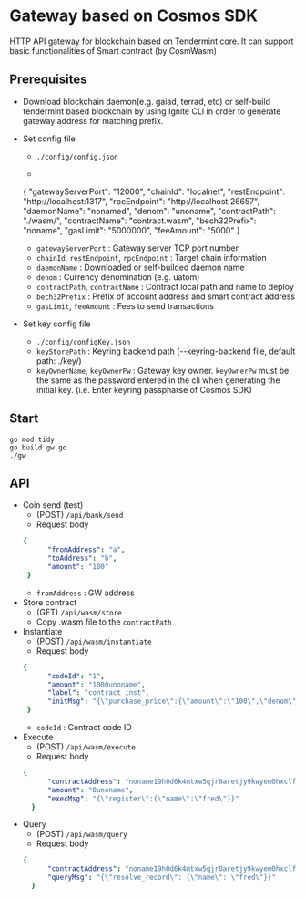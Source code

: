 # Gateway based on Cosmos SDK
HTTP API gateway for blockchain based on Tendermint core. It can support basic functionalities of Smart contract (by CosmWasm) 

## Prerequisites
- Download blockchain daemon(e.g. gaiad, terrad, etc) or self-build tendermint based blockchain by using Ignite CLI in order to generate gateway address for matching prefix. 
- Set config file
  - `./config/config.json`
  - ```yaml
  {
    "gatewayServerPort": "12000",
    "chainId": "localnet",
    "restEndpoint": "http://localhost:1317",
    "rpcEndpoint": "http://localhost:26657",
    "daemonName": "nonamed",
    "denom": "unoname",
    "contractPath": "./wasm/",
    "contractName": "contract.wasm",
    "bech32Prefix": "noname",
    "gasLimit": "5000000",
    "feeAmount": "5000"
  }
	
  - `gatewayServerPort` : Gateway server TCP port number
  - `chainId`, `restEndpoint`, `rpcEndpoint` : Target chain information
  - `daemonName` : Downloaded or self-builded daemon name
  - `denom` : Currency denomination (e.g. uatom)
  - `contractPath`, `contractName` : Contract local path and name to deploy
  - `bech32Prefix` : Prefix of account address and smart contract address
  - `gasLimit`, `feeAmount` : Fees to send transactions
- Set key config file
  - `./config/configKey.json`
  - `keyStorePath` : Keyring backend path (--keyring-backend file, default path: ./key/)
  - `keyOwnerName`, `keyOwnerPw` : Gateway key owner. `keyOwnerPw` must be the same as the password entered in the cli when generating the initial key. (i.e. Enter keyring passpharse of Cosmos SDK)
  
## Start
```shell
go mod tidy
go build gw.go
./gw
```

## API
- Coin send (test)
  - (POST) `/api/bank/send`
  - Request body
  ``` yaml
  {
        "fromAddress": "a",
        "toAddress": "b",
        "amount": "100"
   }
    ```
  - `fromAddress` : GW address
- Store contract
  - (GET) `/api/wasm/store`
  - Copy .wasm file to the `contractPath`
- Instantiate 
  - (POST) `/api/wasm/instantiate`
  - Request body
  ```yaml
  {
        "codeId": "1",
        "amount": "1000unoname",
        "label": "contract inst",
        "initMsg": "{\"purchase_price\":{\"amount\":\"100\",\"denom\":\"unoname\"}"
   }
  ```
  - `codeId` : Contract code ID
- Execute
  - (POST) `/api/wasm/execute`
  - Request body
  ```yaml
  {
        "contractAddress": "noname19h0d6k4mtxw5qjr0aretjy9kwyem0hxclf88ka2uwjn47e90mqrqk4tkjt",
        "amount": "0unoname",
        "execMsg": "{\"register\":{\"name\":\"fred\"}}"
    }
  ```
- Query
  - (POST) `/api/wasm/query`
  - Request body
  ```yaml
  {
        "contractAddress": "noname19h0d6k4mtxw5qjr0aretjy9kwyem0hxclf88ka2uwjn47e90mqrqk4tkjt",
        "queryMsg": "{\"resolve_record\": {\"name\": \"fred\"}}"
    }
  ```
  